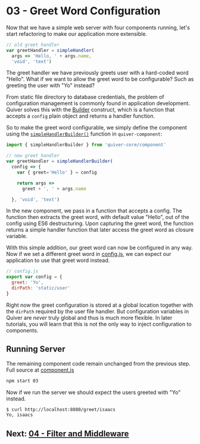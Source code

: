# 03 - Greet Word Configuration

Now that we have a simple web server with four components running, let's start refactoring to make our application more extensible.

```javascript
// old greet handler
var greetHandler = simpleHandler(
  args => 'Hello, ' + args.name,
  'void', 'text')
```

The greet handler we have previously greets user with a hard-coded word "Hello". What if we want to allow the greet word to be configurable? Such as greeting the user with "Yo" instead?

From static file directory to database credentials, the problem of configuration management is commonly found in application development. Quiver solves this with the [Builder](https://github.com/quiverjs/doc/wiki/Architecture-Constructs#builder) construct,  which is a function that accepts a `config` plain object and returns a handler function.

So to make the greet word configurable, we simply define the component using the [`simpleHandlerBuilder()`](https://github.com/quiverjs/doc/wiki/Handler-Components#simple-handler-builder) function in `quiver-component`:

```javascript
import { simpleHandlerBuilder } from 'quiver-core/component'

// new greet handler
var greetHandler = simpleHandlerBuilder(
  config => {
    var { greet='Hello' } = config

    return args => 
      greet + ', ' + args.name

  }, 'void', 'text')
```

In the new component, we pass in a function that accepts a config. The function then extracts the greet word, with default value "Hello", out of the config using ES6 destructuring. Upon capturing the greet word, the function returns a simple handler function that later access the greet word as closure variable.

With this simple addition, our greet word can now be configured in any way. Now if we set a different greet word in [config.js](config.js), we can expect our application to use that greet word instead.

```javascript
// config.js
export var config = {
  greet: 'Yo',
  dirPath: 'static/user'
}
```

Right now the greet configuration is stored at a global location together with the `dirPath` required by the user file handler. But configuration variables in Quiver are _never_ truly global and thus is much more flexible. In later tutorials, you will learn that this is not the only way to inject configuration to components.

## Running Server

The remaining component code remain unchanged from the previous step. Full source at [component.js](component.js)

```bash
npm start 03
```

Now if we run the server we should expect the users greeted with "Yo" instead.

```bash
$ curl http://localhost:8080/greet/isaacs
Yo, isaacs
```

## Next: [04 - Filter and Middleware](../04/tutorial.md)